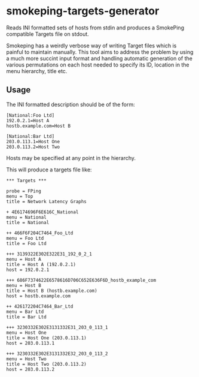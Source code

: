 # smokeping-targets-generator

Reads INI formatted sets of hosts from stdin and produces a SmokePing compatible Targets file on stdout.

Smokeping has a weirdly verbose way of writing Target files which is painful to maintain manually. This tool aims to address the problem by using a much more succint input format and handling automatic generation of the various permutations on each host needed to specify its ID, location in the menu hierarchy, title etc.

## Usage

The INI formatted description should be of the form:

    [National:Foo Ltd]
    192.0.2.1=Host A
    hostb.example.com=Host B

    [National:Bar Ltd]
    203.0.113.1=Host One
    203.0.113.2=Host Two

Hosts may be specified at any point in the hierarchy.

This will produce a targets file like:

    *** Targets ***

    probe = FPing
    menu = Top
    title = Network Latency Graphs

    + 4E6174696F6E616C_National
    menu = National
    title = National

    ++ 466F6F204C7464_Foo_Ltd
    menu = Foo Ltd
    title = Foo Ltd

    +++ 3139322E302E322E31_192_0_2_1
    menu = Host A
    title = Host A (192.0.2.1)
    host = 192.0.2.1

    +++ 686F7374622E6578616D706C652E636F6D_hostb_example_com
    menu = Host B
    title = Host B (hostb.example.com)
    host = hostb.example.com

    ++ 426172204C7464_Bar_Ltd
    menu = Bar Ltd
    title = Bar Ltd

    +++ 3230332E302E3131332E31_203_0_113_1
    menu = Host One
    title = Host One (203.0.113.1)
    host = 203.0.113.1

    +++ 3230332E302E3131332E32_203_0_113_2
    menu = Host Two
    title = Host Two (203.0.113.2)
    host = 203.0.113.2
